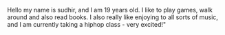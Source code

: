 Hello my name is sudhir, and I am 19 years old. I like to play games, walk around and also read books. I also really like enjoying to all sorts of music, and I am currently taking a hiphop class - very excited!"

